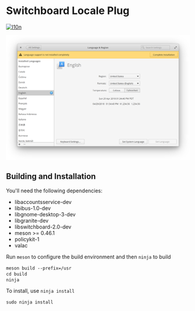 # Switchboard Locale Plug
[![l10n](https://l10n.elementary.io/widgets/switchboard/switchboard-plug-locale/svg-badge.svg)](https://l10n.elementary.io/projects/switchboard/switchboard-plug-locale)

![screenshot](data/screenshot.png?raw=true)

## Building and Installation

You'll need the following dependencies:

* libaccountsservice-dev
* libibus-1.0-dev
* libgnome-desktop-3-dev
* libgranite-dev
* libswitchboard-2.0-dev
* meson >= 0.46.1
* policykit-1
* valac

Run `meson` to configure the build environment and then `ninja` to build

    meson build --prefix=/usr
    cd build
    ninja

To install, use `ninja install`

    sudo ninja install
